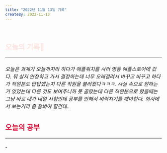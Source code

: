 ```yaml
---
title: "2022년 11월 13일 기록"
createBy: 2022-11-13
---
```



<br>

<h2 style="font-size:23px; color:#ffe4e1">오늘의 기록🚀</h2>

--- 
<h6 style="font-size:16.3px;">
오늘은 과제가 오늘까지라 하다가 애플워치를 사러 명동 애플스토어에 갔다. 뭐 살지 안정하고 가서 결정하는데 너무 오래걸려서 바꾸고 바꾸고 하다가 직원분도 답답했는지 다른 직원을 불러왔다ㅋㅋㅋ. 사실 속으로 원하는거 있었는데 다른 것도 보여주니까 못 골랐는데 다른 직원분으로 왔을때는 그냥 바로 내가 내일 시험인데 공부를 안해서 벼락치기를 해야한다. 회사에서 보는거라 좀 잘뵈야 할건데..
</h6>
<h2 style="font-size:23px; color:#dc143c">오늘의 공부</h2>

--- 
#### - 



<Comment />